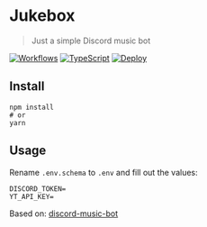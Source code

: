# Jukebox
> Just a simple Discord music bot

<a href='https://github.com/Hazmi35/rendang/workflows/'><img alt="Workflows" src="https://github.com/Hazmi35/jukebox/workflows/Node.js%20CI/badge.svg"></a>
<a href="https://www.typescriptlang.org" alt="TypeScript"><img alt="TypeScript" src="https://badgen.net/badge/icon/typescript?icon=typescript&label"></img></a>
<a href="https://heroku.com/deploy?template=https://github.com/Hazmi35/jukebox"><img src="https://www.herokucdn.com/deploy/button.svg" alt="Deploy"></a>

## Install

```shell script
npm install
# or
yarn
```

## Usage

Rename `.env.schema` to `.env` and fill out the values:

```dotenv
DISCORD_TOKEN=
YT_API_KEY=
```

Based on: [discord-music-bot](https://github.com/iCrawl/discord-music-bot)
